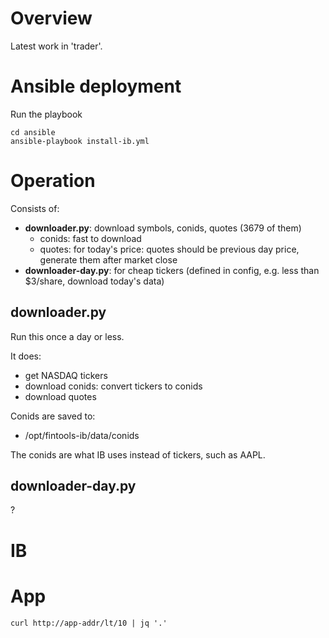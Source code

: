# Overview
Latest work in 'trader'.

# Ansible deployment

Run the playbook
```
cd ansible
ansible-playbook install-ib.yml
```

# Operation
Consists of:

- **downloader.py**: download symbols, conids, quotes (3679 of them)
    - conids: fast to download
    - quotes: for today's price: quotes should be previous day price, generate them after market close
- **downloader-day.py**: for cheap tickers (defined in config, e.g. less than $3/share, download today's data)

## downloader.py
Run this once a day or less.  

It does:
- get NASDAQ tickers
- download conids: convert tickers to conids
- download quotes

Conids are saved to:

- /opt/fintools-ib/data/conids

The conids are what IB uses instead of tickers, such as AAPL.

## downloader-day.py
?

# IB

# App
```
curl http://app-addr/lt/10 | jq '.'
```
